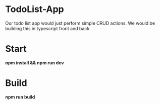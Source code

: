 # TodoList-App
Our todo list app would just perform simple CRUD actions. We would be building this in typescript front and back

# Start
**npm install && npm run dev**

# Build
**npm run build**
